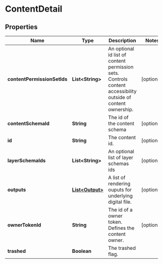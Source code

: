 
# ContentDetail

## Properties
Name | Type | Description | Notes
------------ | ------------- | ------------- | -------------
**contentPermissionSetIds** | **List&lt;String&gt;** | An optional id list of content permission sets. Controls content accessibility outside of content ownership. |  [optional]
**contentSchemaId** | **String** | The id of the content schema |  [optional]
**id** | **String** | The content id. |  [optional]
**layerSchemaIds** | **List&lt;String&gt;** | An optional list of layer schemas ids |  [optional]
**outputs** | [**List&lt;Output&gt;**](Output.md) | A list of rendering ouputs for underlying digital file. |  [optional]
**ownerTokenId** | **String** | The id of a owner token. Defines the content owner. |  [optional]
**trashed** | **Boolean** | The trashed flag. | 




